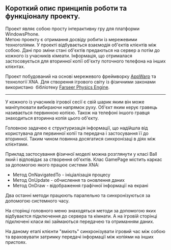 <h2><strong>Короткий опис принципів роботи та функціоналу проекту.</strong></h2>

<p>Проект являє собою просту інтерактивну гру для платформи WindowsPhone.&nbsp;<br />
Метою проекту є отримання досвіду робити із мережевими техноголіями. У проекті відбувається взаємодія об&#39;єктів клієнтів між собою. Дані про зміни стані об&#39;єктів предаються на сервер а потім до кожного із учасників кімеати. Інформація, що отрималася застосовується для вторинної копії об&#39;єкту поточного телефона на інших клієнтах.&nbsp;</p>

<p>Проект побудований на основі мережевого фреймворку <a href="http://appwarp.shephertz.com/game-development-center/windows-game-developers-home/">A</a><a href="http://appwarp.shephertz.com/game-development-center/windows-game-developers-home/">ppWarp</a>&nbsp;та технології XNA. Для створення ігрового світу із фізичними законами використано &nbsp;бібліотеку&nbsp;<a href="http://farseerphysics.codeplex.com">Farseer Physics Engine</a>.&nbsp;</p>

<hr />
<p>У кожного із учасників ігрової сесії є свій шарик яким він може маніпулювати вибираючи напрямок руху. Об&#39;єкт яким керує гравець називається первинною копією. Також на телефоні іншого гравця знаходиться вторинна копія цього об&#39;єкту.&nbsp;</p>

<p>Головною задачею є структуризація інформації, що надійшла від користувача для первинної копії та передача і застосування її до вторинної. Таким чином повинна досягатися синхронізаці в діях між клієнтами.</p>

<p>Приклад застосування фізичної моделі можна розглянути у класі Ball який і відповідає за створення об&#39;єктів. Клас GamePage містить каркас за допомогою якого працює системи XNA:</p>

<ul>
	<li>Метод&nbsp;OnNavigatedTo - ініціалізація процесу</li>
	<li>Метод&nbsp;OnUpdate - обчислення та оновлення даних</li>
	<li>Метод&nbsp;OnDraw - відображення графічної інформації на екрані</li>
</ul>

<p>Два останні методи працюють паралельно та синхронізуються за допомогою системного часу.</p>

<p>На сторінці головного меню знаходяться методи за допомогою яких відбуваєтся підключення до сервера та кімнати. А на ігровій сторінці підключені класи які займаються передачею та отриманням даних.</p>

На даному етапі клієнти "вміють" синхронізувати ігровий час між собою та враховувати затримку передачі інформації між копіями на інших пристоях. 
